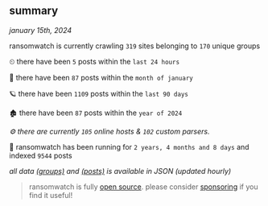 
## summary
_january 15th, 2024_

ransomwatch is currently crawling `319` sites belonging to `170` unique groups

⏲ there have been `5` posts within the `last 24 hours`

🦈 there have been `87` posts within the `month of january`

🪐 there have been `1109` posts within the `last 90 days`

🏚 there have been `87` posts within the `year of 2024`

_⚙️ there are currently `105` online hosts & `102` custom parsers._

🦕 ransomwatch has been running for `2 years, 4 months and 8 days` and indexed `9544` posts

_all data  [(groups)](http://ransomwhat.telemetry.ltd/groups) and [(posts)](http://ransomwhat.telemetry.ltd/posts) is available in JSON (updated hourly)_

> ransomwatch is fully [open source](https://github.com/joshhighet/ransomwatch#ransomwatch--). please consider [sponsoring](https://github.com/sponsors/joshhighet) if you find it useful!
